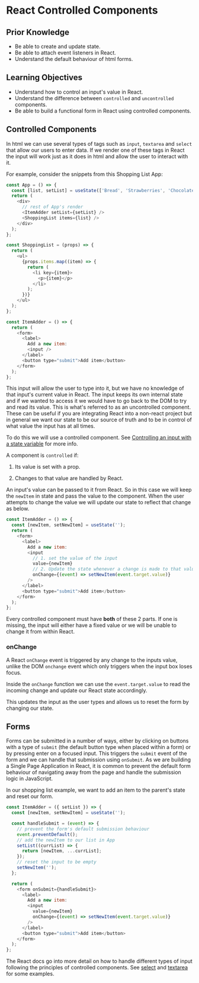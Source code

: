 # React Controlled Components

## Prior Knowledge

- Be able to create and update state.
- Be able to attach event listeners in React.
- Understand the default behaviour of html forms.

## Learning Objectives

- Understand how to control an input's value in React.
- Understand the difference between `controlled` and `uncontrolled` components.
- Be able to build a functional form in React using controlled components.

## Controlled Components

In html we can use several types of tags such as `input`, `textarea` and `select` that allow our users to enter data. If we render one of these tags in React the input will work just as it does in html and allow the user to interact with it.

For example, consider the snippets from this Shopping List App:

```js
const App = () => {
  const [list, setList] = useState(['Bread', 'Strawberries', 'Chocolate']);
  return (
    <div>
      // rest of App's render
      <ItemAdder setList={setList} />
      <ShoppingList items={list} />
    </div>
  );
};

const ShoppingList = (props) => {
  return (
    <ul>
      {props.items.map((item) => {
        return (
          <li key={item}>
            <p>{item}</p>
          </li>
        );
      })}
    </ul>
  );
};
```

```js
const ItemAdder = () => {
  return (
    <form>
      <label>
        Add a new item:
        <input />
      </label>
      <button type="submit">Add item</button>
    </form>
  );
};
```

This input will allow the user to type into it, but we have no knowledge of that input's current value in React. The input keeps its own internal state and if we wanted to access it we would have to go back to the DOM to try and read its value. This is what's referred to as an uncontrolled component. These can be useful if you are integrating React into a non-react project but in general we want our state to be our source of truth and to be in control of what value the input has at all times.

To do this we will use a controlled component. See [Controlling an input with a state variable](https://react.dev/reference/react-dom/components/input#controlling-an-input-with-a-state-variable) for more info.

A component is `controlled` if:

1. Its value is set with a prop.

2. Changes to that value are handled by React.

An input's value can be passed to it from React. So in this case we will keep the `newItem` in state and pass the value to the component. When the user attempts to change the value we will update our state to reflect that change as below.

```js
const ItemAdder = () => {
  const [newItem, setNewItem] = useState('');
  return (
    <form>
      <label>
        Add a new item:
        <input
          // 1. set the value of the input
          value={newItem}
          // 2. Update the state whenever a change is made to that value
          onChange={(event) => setNewItem(event.target.value)}
        />
      </label>
      <button type="submit">Add item</button>
    </form>
  );
};
```

Every controlled component must have **both** of these 2 parts. If one is missing, the input will either have a fixed value or we will be unable to change it from within React.

### onChange

A React `onChange` event is triggered by any change to the inputs value, unlike the DOM `onchange` event which only triggers when the input box loses focus.

Inside the `onChange` function we can use the `event.target.value` to read the incoming change and update our React state accordingly.

This updates the input as the user types and allows us to reset the form by changing our state.

## Forms

Forms can be submitted in a number of ways, either by clicking on buttons with a type of `submit` (the default button type when placed within a form) or by pressing enter on a focused input. This triggers the `submit` event of the form and we can handle that submission using `onSubmit`. As we are building a Single Page Application in React, it is common to prevent the default form behaviour of navigating away from the page and handle the submission logic in JavaScript.

In our shopping list example, we want to add an item to the parent's state and reset our form.

```js
const ItemAdder = ({ setList }) => {
  const [newItem, setNewItem] = useState('');

  const handleSubmit = (event) => {
    // prevent the form's default submission behaviour
    event.preventDefault();
    // add the newItem to our list in App
    setList((currList) => {
      return [newItem, ...currList];
    });
    // reset the input to be empty
    setNewItem('');
  };

  return (
    <form onSubmit={handleSubmit}>
      <label>
        Add a new item:
        <input
          value={newItem}
          onChange={(event) => setNewItem(event.target.value)}
        />
      </label>
      <button type="submit">Add item</button>
    </form>
  );
};
```

The React docs go into more detail on how to handle different types of input following the principles of controlled components. See [select](https://react.dev/reference/react-dom/components/select#controlling-a-select-box-with-a-state-variable) and [textarea](https://react.dev/reference/react-dom/components/textarea#controlling-a-text-area-with-a-state-variable) for some examples.
